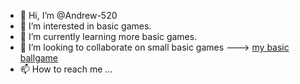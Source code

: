 - 👋 Hi, I’m @Andrew-520
- 👀 I’m interested in basic games.
- 🌱 I’m currently learning more basic games.
- 💞️ I’m looking to collaborate on small basic games ---> [my basic ballgame](https://github.com/Andrew-520/ball-game/blob/main/online%20ball%20game)
- 📫 How to reach me ...

<!---
Andrew-520/Andrew-520 is a ✨ special ✨ repository because its `README.md` (this file) appears on your GitHub profile.
You can click the Preview link to take a look at your changes.
--->
